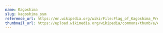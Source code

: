 ```yaml
---
name: Kagoshima
slug: kagoshima_sym
reference_url: https://en.wikipedia.org/wiki/File:Flag_of_Kagoshima_Prefecture_(symbol).svg
thumbnail_url: https://upload.wikimedia.org/wikipedia/commons/thumb/e/e2/Flag_of_Kagoshima_Prefecture_%28symbol%29.svg/120px-Flag_of_Kagoshima_Prefecture_%28symbol%29.svg.png
---
```

